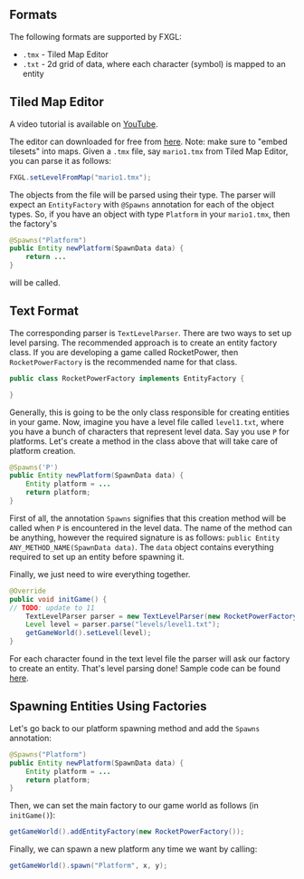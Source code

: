 ## Formats

The following formats are supported by FXGL:

* `.tmx` - Tiled Map Editor
* `.txt` - 2d grid of data, where each character (symbol) is mapped to an entity

## Tiled Map Editor

A video tutorial is available on [YouTube](https://www.youtube.com/watch?v=37wfF9GW1vQ).

The editor can downloaded for free from [here](http://www.mapeditor.org/).
Note: make sure to "embed tilesets" into maps.
Given a `.tmx` file, say `mario1.tmx` from Tiled Map Editor, you can parse it as follows:

```java
FXGL.setLevelFromMap("mario1.tmx");
```

The objects from the file will be parsed using their type.
The parser will expect an `EntityFactory` with `@Spawns` annotation for each of the object types.
So, if you have an object with type `Platform` in your `mario1.tmx`, then the factory's

```java
@Spawns("Platform")
public Entity newPlatform(SpawnData data) {
    return ...
}
```

will be called.



## Text Format

The corresponding parser is `TextLevelParser`.
There are two ways to set up level parsing.
The recommended approach is to create an entity factory class.
If you are developing a game called RocketPower, then `RocketPowerFactory` is the recommended name for that class.

```java
public class RocketPowerFactory implements EntityFactory {

}
```

Generally, this is going to be the only class responsible for creating entities in your game.
Now, imagine you have a level file called `level1.txt`, where you have a bunch of characters that represent level data. Say you use `P` for platforms. Let's create a method in the class above that will take care of platform creation.

```java
@Spawns('P')
public Entity newPlatform(SpawnData data) {
    Entity platform = ...
    return platform;
}
```

First of all, the annotation `Spawns` signifies that this creation method will be called when `P` is encountered in the level data. The name of the method can be anything, however the required signature is as follows: `public Entity ANY_METHOD_NAME(SpawnData data)`.
The `data` object contains everything required to set up an entity before spawning it.

Finally, we just need to wire everything together.

```java
@Override
public void initGame() {
// TODO: update to 11
    TextLevelParser parser = new TextLevelParser(new RocketPowerFactory());
    Level level = parser.parse("levels/level1.txt");
    getGameWorld().setLevel(level);
}
```

For each character found in the text level file the parser will ask our factory to create an entity.
That's level parsing done! Sample code can be found [here](https://github.com/AlmasB/FXGL/blob/master/fxgl-samples/src/main/java/s06gameplay/levelparsing/LevelParsingFactorySample.java).

## Spawning Entities Using Factories

Let's go back to our platform spawning method and add the `Spawns` annotation:

```java
@Spawns("Platform")
public Entity newPlatform(SpawnData data) {
    Entity platform = ...
    return platform;
}
```

Then, we can set the main factory to our game world as follows (in `initGame()`):

```java
getGameWorld().addEntityFactory(new RocketPowerFactory());
```

Finally, we can spawn a new platform any time we want by calling:

```java
getGameWorld().spawn("Platform", x, y);
```